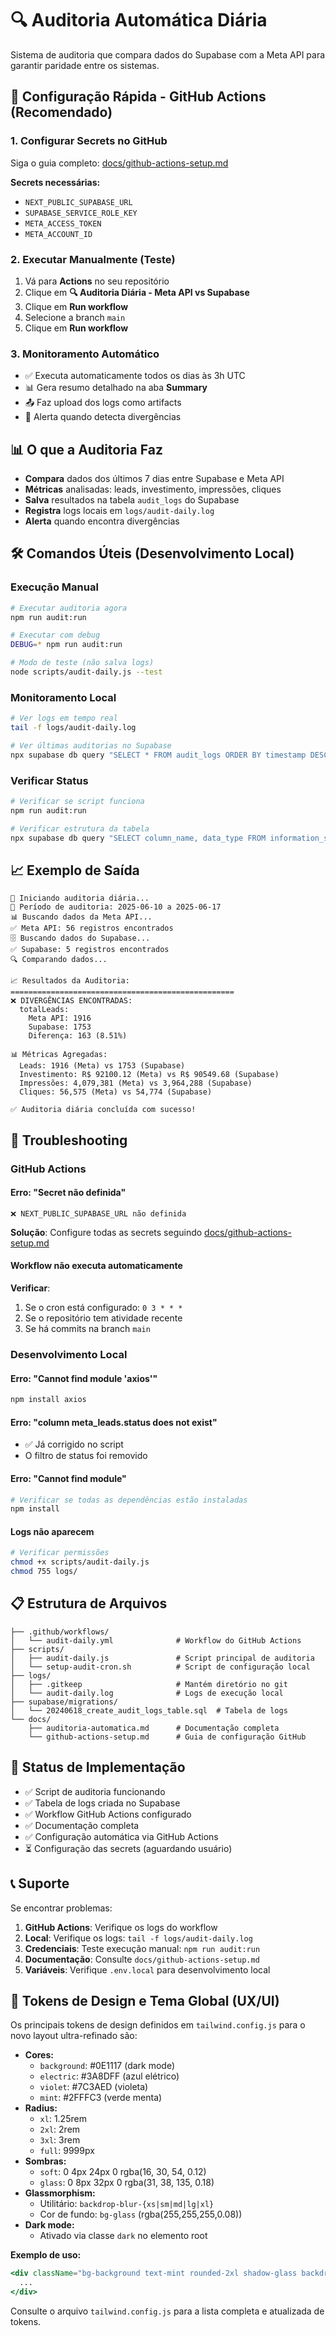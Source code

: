 # 🔍 Auditoria Automática Diária

Sistema de auditoria que compara dados do Supabase com a Meta API para garantir paridade entre os sistemas.

## 🚀 Configuração Rápida - GitHub Actions (Recomendado)

### 1. Configurar Secrets no GitHub
Siga o guia completo: [docs/github-actions-setup.md](docs/github-actions-setup.md)

**Secrets necessárias:**
- `NEXT_PUBLIC_SUPABASE_URL`
- `SUPABASE_SERVICE_ROLE_KEY`
- `META_ACCESS_TOKEN`
- `META_ACCOUNT_ID`

### 2. Executar Manualmente (Teste)
1. Vá para **Actions** no seu repositório
2. Clique em **🔍 Auditoria Diária - Meta API vs Supabase**
3. Clique em **Run workflow**
4. Selecione a branch `main`
5. Clique em **Run workflow**

### 3. Monitoramento Automático
- ✅ Executa automaticamente todos os dias às 3h UTC
- 📊 Gera resumo detalhado na aba **Summary**
- 📤 Faz upload dos logs como artifacts
- 🔔 Alerta quando detecta divergências

## 📊 O que a Auditoria Faz

- **Compara** dados dos últimos 7 dias entre Supabase e Meta API
- **Métricas** analisadas: leads, investimento, impressões, cliques
- **Salva** resultados na tabela `audit_logs` do Supabase
- **Registra** logs locais em `logs/audit-daily.log`
- **Alerta** quando encontra divergências

## 🛠️ Comandos Úteis (Desenvolvimento Local)

### Execução Manual
```bash
# Executar auditoria agora
npm run audit:run

# Executar com debug
DEBUG=* npm run audit:run

# Modo de teste (não salva logs)
node scripts/audit-daily.js --test
```

### Monitoramento Local
```bash
# Ver logs em tempo real
tail -f logs/audit-daily.log

# Ver últimas auditorias no Supabase
npx supabase db query "SELECT * FROM audit_logs ORDER BY timestamp DESC LIMIT 5;"
```

### Verificar Status
```bash
# Verificar se script funciona
npm run audit:run

# Verificar estrutura da tabela
npx supabase db query "SELECT column_name, data_type FROM information_schema.columns WHERE table_name = 'audit_logs';"
```

## 📈 Exemplo de Saída

```
🚀 Iniciando auditoria diária...
📅 Período de auditoria: 2025-06-10 a 2025-06-17
📊 Buscando dados da Meta API...
✅ Meta API: 56 registros encontrados
🗄️ Buscando dados do Supabase...
✅ Supabase: 5 registros encontrados
🔍 Comparando dados...

📈 Resultados da Auditoria:
==================================================
❌ DIVERGÊNCIAS ENCONTRADAS:
  totalLeads:
    Meta API: 1916
    Supabase: 1753
    Diferença: 163 (8.51%)

📊 Métricas Agregadas:
  Leads: 1916 (Meta) vs 1753 (Supabase)
  Investimento: R$ 92100.12 (Meta) vs R$ 90549.68 (Supabase)
  Impressões: 4,079,381 (Meta) vs 3,964,288 (Supabase)
  Cliques: 56,575 (Meta) vs 54,774 (Supabase)

✅ Auditoria diária concluída com sucesso!
```

## 🔧 Troubleshooting

### GitHub Actions

#### Erro: "Secret não definida"
```
❌ NEXT_PUBLIC_SUPABASE_URL não definida
```
**Solução**: Configure todas as secrets seguindo [docs/github-actions-setup.md](docs/github-actions-setup.md)

#### Workflow não executa automaticamente
**Verificar**:
1. Se o cron está configurado: `0 3 * * *`
2. Se o repositório tem atividade recente
3. Se há commits na branch `main`

### Desenvolvimento Local

#### Erro: "Cannot find module 'axios'"
```bash
npm install axios
```

#### Erro: "column meta_leads.status does not exist"
- ✅ Já corrigido no script
- O filtro de status foi removido

#### Erro: "Cannot find module"
```bash
# Verificar se todas as dependências estão instaladas
npm install
```

#### Logs não aparecem
```bash
# Verificar permissões
chmod +x scripts/audit-daily.js
chmod 755 logs/
```

## 📋 Estrutura de Arquivos

```
├── .github/workflows/
│   └── audit-daily.yml              # Workflow do GitHub Actions
├── scripts/
│   ├── audit-daily.js               # Script principal de auditoria
│   └── setup-audit-cron.sh          # Script de configuração local
├── logs/
│   ├── .gitkeep                     # Mantém diretório no git
│   └── audit-daily.log              # Logs de execução local
├── supabase/migrations/
│   └── 20240618_create_audit_logs_table.sql  # Tabela de logs
└── docs/
    ├── auditoria-automatica.md      # Documentação completa
    └── github-actions-setup.md      # Guia de configuração GitHub
```

## 🎯 Status de Implementação

- ✅ Script de auditoria funcionando
- ✅ Tabela de logs criada no Supabase
- ✅ Workflow GitHub Actions configurado
- ✅ Documentação completa
- ✅ Configuração automática via GitHub Actions
- ⏳ Configuração das secrets (aguardando usuário)

## 📞 Suporte

Se encontrar problemas:

1. **GitHub Actions**: Verifique os logs do workflow
2. **Local**: Verifique os logs: `tail -f logs/audit-daily.log`
3. **Credenciais**: Teste execução manual: `npm run audit:run`
4. **Documentação**: Consulte `docs/github-actions-setup.md`
5. **Variáveis**: Verifique `.env.local` para desenvolvimento local 

## 🎨 Tokens de Design e Tema Global (UX/UI)

Os principais tokens de design definidos em `tailwind.config.js` para o novo layout ultra-refinado são:

- **Cores:**
  - `background`: #0E1117 (dark mode)
  - `electric`: #3A8DFF (azul elétrico)
  - `violet`: #7C3AED (violeta)
  - `mint`: #2FFFC3 (verde menta)
- **Radius:**
  - `xl`: 1.25rem
  - `2xl`: 2rem
  - `3xl`: 3rem
  - `full`: 9999px
- **Sombras:**
  - `soft`: 0 4px 24px 0 rgba(16, 30, 54, 0.12)
  - `glass`: 0 8px 32px 0 rgba(31, 38, 135, 0.18)
- **Glassmorphism:**
  - Utilitário: `backdrop-blur-{xs|sm|md|lg|xl}`
  - Cor de fundo: `bg-glass` (rgba(255,255,255,0.08))
- **Dark mode:**
  - Ativado via classe `dark` no elemento root

**Exemplo de uso:**
```jsx
<div className="bg-background text-mint rounded-2xl shadow-glass backdrop-blur-lg bg-glass dark">
  ...
</div>
```

Consulte o arquivo `tailwind.config.js` para a lista completa e atualizada de tokens. 